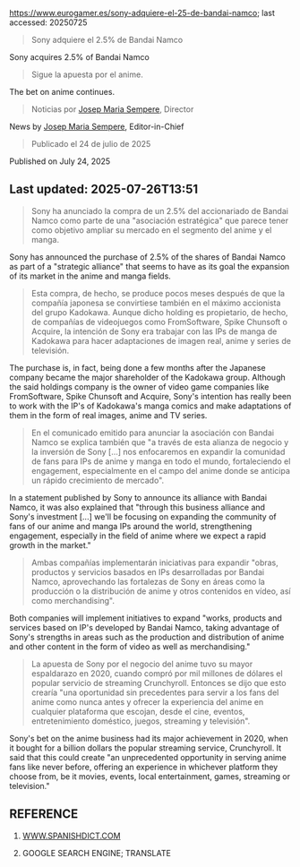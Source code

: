 https://www.eurogamer.es/sony-adquiere-el-25-de-bandai-namco; last accessed: 20250725

> Sony adquiere el 2.5% de Bandai Namco

Sony acquires 2.5% of Bandai Namco

> Sigue la apuesta por el anime.

The bet on anime continues.

> Noticias por [Josep Maria Sempere](https://www.eurogamer.es/authors/josep-maria-sempere), Director

News by [Josep Maria Sempere](https://www.eurogamer.es/authors/josep-maria-sempere), Editor-in-Chief

> Publicado el 24 de julio de 2025

Published on July 24, 2025

## Last updated: 2025-07-26T13:51

> Sony ha anunciado la compra de un 2.5% del accionariado de Bandai Namco como parte de una "asociación estratégica" que parece tener como objetivo ampliar su mercado en el segmento del anime y el manga.

Sony has announced the purchase of 2.5% of the shares of Bandai Namco as part of a "strategic alliance" that seems to have as its goal the expansion of its market in the anime and manga fields.

> Esta compra, de hecho, se produce pocos meses después de que la compañía japonesa se convirtiese también en el máximo accionista del grupo Kadokawa. Aunque dicho holding es propietario, de hecho, de compañías de videojuegos como FromSoftware, Spike Chunsoft o Acquire, la intención de Sony era trabajar con las IPs de manga de Kadokawa para hacer adaptaciones de imagen real, anime y series de televisión.

The purchase is, in fact, being done a few months after the Japanese company became the major shareholder of the Kadokawa group. Although the said holdings company is the owner of video game companies like FromSoftware, Spike Chunsoft and Acquire, Sony's intention has really been to work with the IP's of Kadokawa's manga comics and make adaptations of them in the form of real images, anime and TV series.

> En el comunicado emitido para anunciar la asociación con Bandai Namco se explica también que "a través de esta alianza de negocio y la inversión de Sony [...] nos enfocaremos en expandir la comunidad de fans para IPs de anime y manga en todo el mundo, fortaleciendo el engagement, especialmente en el campo del anime donde se anticipa un rápido crecimiento de mercado".

In a statement published by Sony to announce its alliance with Bandai Namco, it was also explained that "through this business alliance and Sony's investment [...] we'll be focusing on expanding the community of fans of our anime and manga IPs around the world, strengthening engagement, especially in the field of anime where we expect a rapid growth in the market."

> Ambas compañías implementarán iniciativas para expandir "obras, productos y servicios basados en IPs desarrolladas por Bandai Namco, aprovechando las fortalezas de Sony en áreas como la producción o la distribución de anime y otros contenidos en vídeo, así como merchandising".

Both companies will implement initiatives to expand "works, products and services based on IP's developed by Bandai Namco, taking advantage of Sony's strengths in areas such as the production and distribution of anime and other content in the form of video as well as merchandising."

> La apuesta de Sony por el negocio del anime tuvo su mayor espaldarazo en 2020, cuando compró por mil millones de dólares el popular servicio de streaming Crunchyroll. Entonces se dijo que esto crearía "una oportunidad sin precedentes para servir a los fans del anime como nunca antes y ofrecer la experiencia del anime en cualquier plataforma que escojan, desde el cine, eventos, entretenimiento doméstico, juegos, streaming y televisión". 

Sony's bet on the anime business had its major achievement in 2020, when it bought for a billion dollars the popular streaming service, Crunchyroll. It said that this could create "an unprecedented opportunity in serving anime fans like never before, offering an experience in whichever platform they choose from, be it movies, events, local entertainment, games, streaming or television."

## REFERENCE

1) [WWW.SPANISHDICT.COM](https://www.spanishdict.com)

2) GOOGLE SEARCH ENGINE; TRANSLATE
